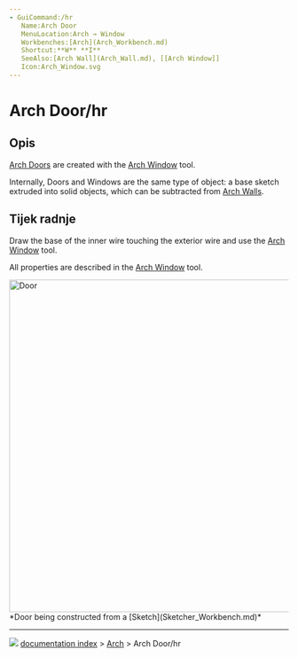 ```yaml
---
- GuiCommand:/hr
   Name:Arch Door
   MenuLocation:Arch → Window
   Workbenches:[Arch](Arch_Workbench.md)
   Shortcut:**W** **I**
   SeeAlso:[Arch Wall](Arch_Wall.md), [[Arch Window]]
   Icon:Arch_Window.svg
---
```


# Arch Door/hr


</div>

## Opis

[Arch Doors](Arch_Door.md) are created with the [Arch Window](Arch_Window.md) tool.

Internally, Doors and Windows are the same type of object: a base sketch extruded into solid objects, which can be subtracted from [Arch Walls](Arch_Wall.md).


<div class="mw-translate-fuzzy">

## Tijek radnje 


</div>

Draw the base of the inner wire touching the exterior wire and use the [Arch Window](Arch_Window.md) tool.

All properties are described in the [Arch Window](Arch_Window.md) tool.

<img alt="Door" src=images/Arch_door.jpg  style="width:600px;"> 
*Door being constructed from a [Sketch](Sketcher_Workbench.md)*



---
![](images/Button_right.svg) [documentation index](../README.md) > [Arch](Arch_Workbench.md) > Arch Door/hr
